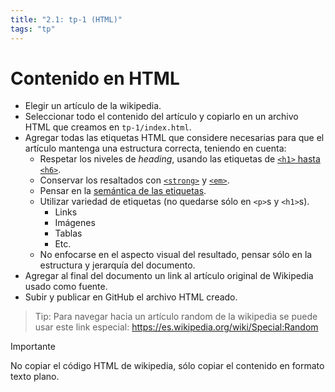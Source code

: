 ```yaml
---
title: "2.1: tp-1 (HTML)"
tags: "tp"
---
```


# Contenido en HTML

- Elegir un artículo de la wikipedia.
- Seleccionar todo el contenido del artículo y copiarlo en un archivo HTML que creamos en `tp-1/index.html`.
- Agregar todas las etiquetas HTML que considere necesarias para que el artículo mantenga una estructura correcta, teniendo en cuenta: 
    - Respetar los niveles de *heading*, usando las etiquetas de [`<h1>` hasta `<h6>`](https://developer.mozilla.org/es/docs/Web/HTML/Element/Heading_Elements).
    - Conservar los resaltados con [`<strong>`](https://developer.mozilla.org/es/docs/Web/HTML/Element/strong) y [`<em>`](https://developer.mozilla.org/es/docs/Web/HTML/Element/em).
    - Pensar en la [semántica de las etiquetas](https://es.wikipedia.org/wiki/HTML_semántico).
    - Utilizar variedad de etiquetas (no quedarse sólo en `<p>`s y `<h1>`s).
        - Links
        - Imágenes
        - Tablas
        - Etc. 
    - No enfocarse en el aspecto visual del resultado, pensar sólo en la estructura y jerarquía del documento.
- Agregar al final del documento un link al artículo original de Wikipedia usado como fuente.
- Subir y publicar en GitHub el archivo HTML creado.

> Tip: Para navegar hacia un artículo random de la wikipedia se puede usar este link especial: https://es.wikipedia.org/wiki/Special:Random

<div class="card text-bg-warning">
  <div class="card-body">
    <p class="card-title h4">Importante</p>
    <p class="card-text">No copiar el código HTML de wikipedia, sólo copiar el contenido en formato texto plano.</p>
  </div>
</div>
